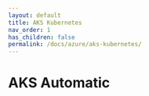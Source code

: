 ```yaml
---
layout: default
title: AKS Kubernetes
nav_order: 1
has_children: false
permalink: /docs/azure/aks-kubernetes/
---
```


# AKS Automatic